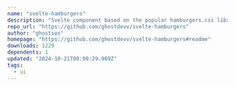 ```yaml
---
name: "svelte-hamburgers"
description: "Svelte component based on the popular hamburgers.css library."
repo_url: "https://github.com/ghostdevv/svelte-hamburgers"
author: "ghostsos"
homepage: "https://github.com/ghostdevv/svelte-hamburgers#readme"
downloads: 1229
dependents: 1
updated: "2024-10-21T00:00:29.969Z"
tags: 
  - ui
---
```

